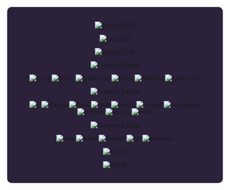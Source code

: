 <div style="background-color: #2B213A; padding: 20px; border-radius: 10px;">
  <p align="center">
    <a href="https://git.io/typing-svg">
      <img src="https://readme-typing-svg.demolab.com?font=Fira+Code&duration=4000&pause=500&color=C4278D&background=2B213A&center=true&vCenter=true&multiline=true&repeat=false&width=700&height=150&lines=Hi+%F0%9F%91%8B%2C+I'm+Robert;Im+a+Computer+Science+student+at+York+University.+;+I+like+exploring+different+technologies+;and+coming+up+with+various+ways+to+solve+problems." alt="Typing SVG">
    </a>
  </p>

  <p align="center">
    <a href="https://git.io/typing-svg">
      <img src="https://readme-typing-svg.demolab.com?font=Fira+Code&duration=1&pause=0&color=C4278D&background=2B213A&center=true&vCenter=true&multiline=true&repeat=false&width=600&height=100&lines=🔭+Currently+I'm+working+on+API.tf;🌱+Learning+Spring+Boot" alt="List SVG">
    </a>
  </p>





  <p align="center">
  <a href="https://git.io/typing-svg"><img src="https://readme-typing-svg.demolab.com?font=Fira+Code&duration=1&pause=1000&color=C4278D&background=2B213A&center=true&vCenter=true&repeat=false&lines=Languages+and+Tools" alt="Typing SVG" /></a>
</p>
  


 <p align="center">
  <img src="https://img.shields.io/badge/Frontend-2B213A" alt="Custom Badge">
</p>
<p align="center">
  <img src="https://custom-icon-badges.demolab.com/badge/CSS-2B213A?logo=css3&logoColor=b66839" alt="css3"/>
  <img src="https://custom-icon-badges.demolab.com/badge/HTML-2B213A?logo=html5&logoColor=b66839" alt="html5"/>
  <img src="https://custom-icon-badges.demolab.com/badge/JavaScript-2B213A?logo=javascript&logoColor=b66839" alt="javascript"/>
  <img src="https://custom-icon-badges.demolab.com/badge/React-2B213A?logo=react&logoColor=b66839" alt="react"/>
  <img src="https://custom-icon-badges.demolab.com/badge/Tailwind-2B213A?logo=tailwindcss&logoColor=b66839" alt="tailwind"/>
  <img src="https://custom-icon-badges.demolab.com/badge/TypeScript-2B213A?logo=typescript&logoColor=b66839" alt="typescript"/>
</p>

<p align="center">
  <img src="https://img.shields.io/badge/Backend-2B213A" alt="Custom Badge">
</p>
<p align="center">
  <img src="https://custom-icon-badges.demolab.com/badge/C-2B213A?logo=C&logoColor=b66839" alt="c"/>
  <img src="https://custom-icon-badges.demolab.com/badge/Django-2B213A?logo=django&logoColor=b66839" alt="django"/>
  <img src="https://custom-icon-badges.demolab.com/badge/Flask-2B213A?logo=flask&logoColor=b66839" alt="flask"/>
  <img src="https://custom-icon-badges.demolab.com/badge/Java-2B213A?logo=java&logoColor=b66839" alt="java"/>
  <img src="https://custom-icon-badges.demolab.com/badge/MSSQL-2B213A?logo=microsoft-sql-server&logoColor=b66839" alt="mssql"/>
  <img src="https://custom-icon-badges.demolab.com/badge/Node.js-2B213A?logo=node.js&logoColor=b66839" alt="nodejs"/>
  <img src="https://custom-icon-badges.demolab.com/badge/PostgreSQL-2B213A?logo=postgresql&logoColor=b66839" alt="postgresql"/>
  <img src="https://custom-icon-badges.demolab.com/badge/Python-2B213A?logo=python&logoColor=b66839" alt="python"/>
  <img src="https://custom-icon-badges.demolab.com/badge/Spring-2B213A?logo=spring&logoColor=b66839" alt="spring"/>
  <img src="https://custom-icon-badges.demolab.com/badge/Redis-2B213A?logo=redis&logoColor=b66839" alt="redis"/>
</p>

<p align="center">
  <img src="https://img.shields.io/badge/Devops-2B213A" alt="Custom Badge">
</p>
<p align="center">
  <img src="https://custom-icon-badges.demolab.com/badge/AWS-2B213A?logo=aws&logoColor=b66839" alt="aws"/>
  <img src="https://custom-icon-badges.demolab.com/badge/Bash-2B213A?logo=colorbash&logoColor=b66839" alt="bash"/>
  <img src="https://custom-icon-badges.demolab.com/badge/Docker-2B213A?logo=docker&logoColor=b66839" alt="docker"/>
  <img src="https://custom-icon-badges.demolab.com/badge/Git-2B213A?logo=git&logoColor=b66839" alt="git"/>
  <img src="https://custom-icon-badges.demolab.com/badge/Postman-2B213A?logo=postman&logoColor=b66839" alt="postman"/>
</p>

  <p align="center">
    <img src="https://github-readme-stats.vercel.app/api?username=rh2o6&show_icons=true&locale=en&theme=synthwave" alt="rh2o6" />
  </p>

  <p align="center">
    <img src="https://github-readme-streak-stats.herokuapp.com/?user=rh2o6&theme=synthwave" alt="rh2o6" />
  </p>
